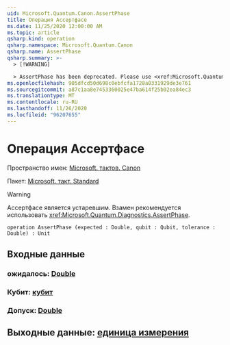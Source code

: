 ```yaml
---
uid: Microsoft.Quantum.Canon.AssertPhase
title: Операция Ассертфасе
ms.date: 11/25/2020 12:00:00 AM
ms.topic: article
qsharp.kind: operation
qsharp.namespace: Microsoft.Quantum.Canon
qsharp.name: AssertPhase
qsharp.summary: >-
  > [!WARNING]

  > AssertPhase has been deprecated. Please use <xref:Microsoft.Quantum.Diagnostics.AssertPhase> instead.
ms.openlocfilehash: 905dfcd50d698c0ebfcfa1728a0331929de3e761
ms.sourcegitcommit: a87c1aa8e7453360025e47ba614f25b02ea84ec3
ms.translationtype: MT
ms.contentlocale: ru-RU
ms.lasthandoff: 11/26/2020
ms.locfileid: "96207655"
---
```

# <a name="assertphase-operation"></a>Операция Ассертфасе

Пространство имен: [Microsoft. тактов. Canon](xref:Microsoft.Quantum.Canon)

Пакет: [Microsoft. такт. Standard](https://nuget.org/packages/Microsoft.Quantum.Standard)


> [!WARNING]
> Ассертфасе является устаревшим. Взамен рекомендуется использовать <xref:Microsoft.Quantum.Diagnostics.AssertPhase>.



```qsharp
operation AssertPhase (expected : Double, qubit : Qubit, tolerance : Double) : Unit
```


## <a name="input"></a>Входные данные

### <a name="expected--double"></a>ожидалось: [Double](xref:microsoft.quantum.lang-ref.double)




### <a name="qubit--qubit"></a>Кубит: [кубит](xref:microsoft.quantum.lang-ref.qubit)




### <a name="tolerance--double"></a>Допуск: [Double](xref:microsoft.quantum.lang-ref.double)





## <a name="output--unit"></a>Выходные данные: [единица измерения](xref:microsoft.quantum.lang-ref.unit)

